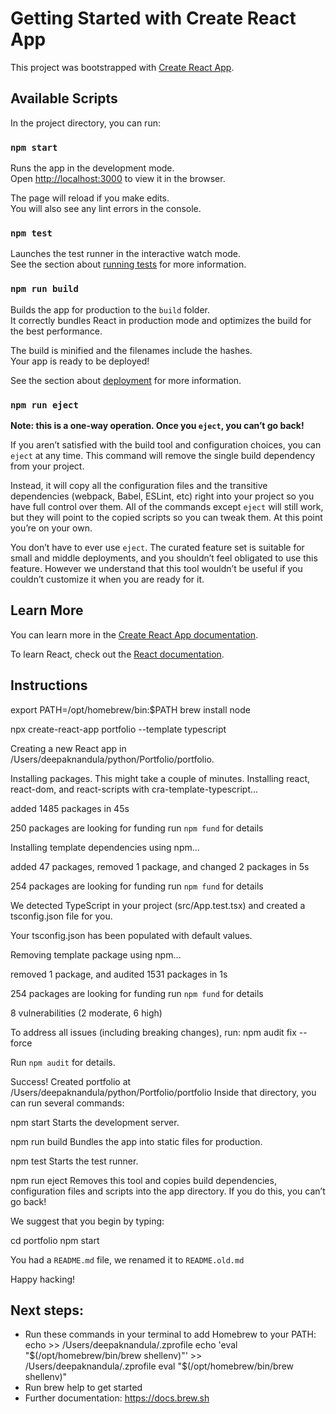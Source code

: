 # Getting Started with Create React App

This project was bootstrapped with [Create React App](https://github.com/facebook/create-react-app).

## Available Scripts

In the project directory, you can run:

### `npm start`

Runs the app in the development mode.\
Open [http://localhost:3000](http://localhost:3000) to view it in the browser.

The page will reload if you make edits.\
You will also see any lint errors in the console.

### `npm test`

Launches the test runner in the interactive watch mode.\
See the section about [running tests](https://facebook.github.io/create-react-app/docs/running-tests) for more information.

### `npm run build`

Builds the app for production to the `build` folder.\
It correctly bundles React in production mode and optimizes the build for the best performance.

The build is minified and the filenames include the hashes.\
Your app is ready to be deployed!

See the section about [deployment](https://facebook.github.io/create-react-app/docs/deployment) for more information.

### `npm run eject`

**Note: this is a one-way operation. Once you `eject`, you can’t go back!**

If you aren’t satisfied with the build tool and configuration choices, you can `eject` at any time. This command will remove the single build dependency from your project.

Instead, it will copy all the configuration files and the transitive dependencies (webpack, Babel, ESLint, etc) right into your project so you have full control over them. All of the commands except `eject` will still work, but they will point to the copied scripts so you can tweak them. At this point you’re on your own.

You don’t have to ever use `eject`. The curated feature set is suitable for small and middle deployments, and you shouldn’t feel obligated to use this feature. However we understand that this tool wouldn’t be useful if you couldn’t customize it when you are ready for it.

## Learn More

You can learn more in the [Create React App documentation](https://facebook.github.io/create-react-app/docs/getting-started).

To learn React, check out the [React documentation](https://reactjs.org/).


## Instructions
export PATH=/opt/homebrew/bin:$PATH
brew install node 


npx create-react-app portfolio  --template typescript

Creating a new React app in /Users/deepaknandula/python/Portfolio/portfolio.

Installing packages. This might take a couple of minutes.
Installing react, react-dom, and react-scripts with cra-template-typescript...


added 1485 packages in 45s

250 packages are looking for funding
  run `npm fund` for details

Installing template dependencies using npm...

added 47 packages, removed 1 package, and changed 2 packages in 5s

254 packages are looking for funding
  run `npm fund` for details

We detected TypeScript in your project (src/App.test.tsx) and created a tsconfig.json file for you.

Your tsconfig.json has been populated with default values.

Removing template package using npm...


removed 1 package, and audited 1531 packages in 1s

254 packages are looking for funding
  run `npm fund` for details

8 vulnerabilities (2 moderate, 6 high)

To address all issues (including breaking changes), run:
  npm audit fix --force

Run `npm audit` for details.

Success! Created portfolio at /Users/deepaknandula/python/Portfolio/portfolio
Inside that directory, you can run several commands:

  npm start
    Starts the development server.

  npm run build
    Bundles the app into static files for production.

  npm test
    Starts the test runner.

  npm run eject
    Removes this tool and copies build dependencies, configuration files
    and scripts into the app directory. If you do this, you can’t go back!

We suggest that you begin by typing:

  cd portfolio
  npm start

You had a `README.md` file, we renamed it to `README.old.md`

Happy hacking!


## Next steps:
- Run these commands in your terminal to add Homebrew to your PATH:
    echo >> /Users/deepaknandula/.zprofile
    echo 'eval "$(/opt/homebrew/bin/brew shellenv)"' >> /Users/deepaknandula/.zprofile
    eval "$(/opt/homebrew/bin/brew shellenv)"
- Run brew help to get started
- Further documentation:
    https://docs.brew.sh
